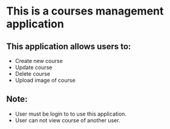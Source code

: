 # This is a courses management application
## This application allows users to:
 - Create new course
 - Update course
 - Delete course
 - Upload image of course

## Note:
 - User must be login to to use this application.
 - User can not view course of another user.